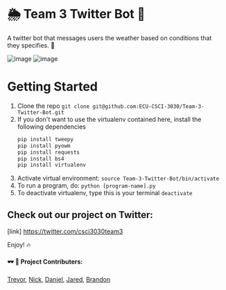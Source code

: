# 🌦 Team 3 Twitter Bot 🐣
A twitter bot that messages users the weather based on conditions that they specifies. 🤖

![image](https://img.shields.io/badge/version-v1.0-blue.svg)
![image](https://img.shields.io/badge/dependencies-up%20to%20date-brightgreen.svg)

# Getting Started
1. Clone the repo `git clone git@github.com:ECU-CSCI-3030/Team-3-Twitter-Bot.git`
2. If you don't want to use the virtualenv contained here, install the following dependencies
    ```bash
    pip install tweepy
    pip install pyowm
    pip install requests
    pip install bs4
    pip install virtualenv
    ```
3. Activate virtual environment: `source Team-3-Twitter-Bot/bin/activate`
4. To run a program, do: `python [program-name].py`
5. To deactivate virtualenv, type this is your terminal `deactivate`

## Check out our project on Twitter:
[link] https://twitter.com/csci3030team3

Enjoy! 🔥

#### 🕶 🤙 Project Contributers:
[Trevor](https://github.com/Downeyt16), [Nick](https://github.com/ellisn15), [Daniel](https://github.com/DanielLeeMeeks), [Jared](https://githib.com/phillipsjar12), [Brandon](https://github.com/brandonAdame)
